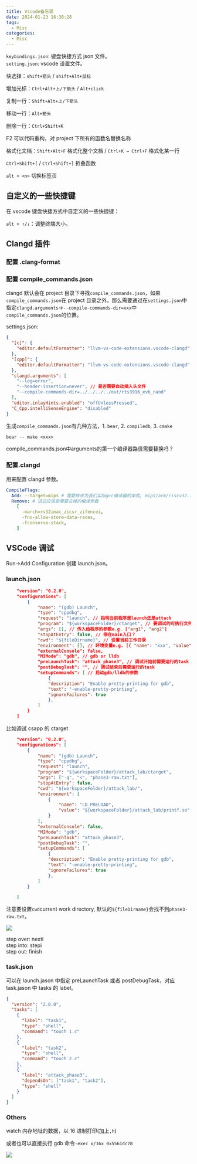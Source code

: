 ```yaml
---
title: Vscode备忘录
date: 2024-01-23 16:38:28
tags:
  - Misc
categories:
  - Misc
---
```


`keybindings.json`: 键盘快捷方式 json 文件。  
`setting.json`: vscode 设置文件。

块选择：`shift+箭头` / `shift+Alt+鼠标`

增加光标：`Ctrl+Alt+上/下箭头` / `Alt+click`

复制一行：`Shift+Alt+上/下箭头`

移动一行：`Alt+箭头`

删除一行：`Ctrl+Shift+K`

F2 可以代码重构，对 project 下所有的函数名替换名称

格式化文档：`Shift+Alt+F` 格式化整个文档 / `Ctrl+K → Ctrl+F` 格式化某一行

`Ctrl+Shift+[` / `Ctrl+Shift+]` 折叠函数

`alt + <n>` 切换标签页

## 自定义的一些快捷键

在 vscode 键盘快捷方式中自定义的一些快捷键：

`alt + ↑/↓`：调整终端大小。

## Clangd 插件

### 配置 .clang-format

### 配置 compile_commands.json

clangd 默认会在 project 目录下寻找`compile_commands.json`，如果`compile_commands.json`在 project 目录之外，那么需要通过在`settings.json`中指定`clangd.arguments`->`--compile-commands-dir=xxx`中`compile_commands.json`的位置。

settings.json:

```json
{
  "[c]": {
    "editor.defaultFormatter": "llvm-vs-code-extensions.vscode-clangd"
  },
  "[cpp]": {
    "editor.defaultFormatter": "llvm-vs-code-extensions.vscode-clangd"
  },
  "clangd.arguments": [
    "--log=error",
    "--header-insertion=never", // 是否需要自动插入头文件
    "--compile-commands-dir=../../../../out/rts3916_evb_nand"
  ],
  "editor.inlayHints.enabled": "offUnlessPressed",
  "C_Cpp.intelliSenseEngine": "disabled"
}
```

生成`compile_commands.json`有几种方法，1. `bear`, 2. `compiledb`, 3. `cmake`

`bear -- make <xxx>`

<p class="note note-warning">compile_commands.json中arguments的第一个编译器路径需要替换吗？</p>

### 配置.clangd

用来配置 clangd 参数。

```yaml
CompileFlags:
  Add: --target=mips # 需要修改为我们实际gcc编译器的架构, mips/arm/riscv32...
  Remove: # 这边应该是需要去掉的编译参数
    [
      -march=rv32imac_zicsr_zifencei,
      -fno-allow-store-data-races,
      -fconserve-stack,
    ]
```

## VSCode 调试

Run->Add Configuration 创建 launch.json。

### launch.json

```json
	"version": "0.2.0",
	"configurations": [
		{
			"name": "(gdb) Launch",
			"type": "cppdbg",
			"request": "launch", // 指明当前程序是launch还是attach
			"program": "${workspaceFolder}/ctarget", // 要调试的可执行文件
			"args": [], // 传入给程序的参数e.g. ["arg1", "arg2"]
			"stopAtEntry": false, // 停在main入口？
			"cwd": "${fileDirname}", // 设置当前工作目录
			"environment": [], // 环境变量e.g. [{ "name": "xxx", "value": "yyy" }]
			"externalConsole": false,
			"MIMode": "gdb", // gdb or lldb
			"preLaunchTask": "attack_phase3", // 调试开始前需要运行的task
			"postDebugTask": "", // 调试结束后需要运行的task
			"setupCommands": [ // 启动gdb/lldb的参数
			    {
				"description": "Enable pretty-printing for gdb",
				"text": "-enable-pretty-printing",
				"ignoreFailures": true
			    },
			]
		}
	]
```

比如调试 csapp 的 ctarget

```json
	"version": "0.2.0",
	"configurations": [
		{
			"name": "(gdb) Launch",
			"type": "cppdbg",
			"request": "launch",
			"program": "${workspaceFolder}/attack_lab/ctarget",
			"args": ["-q", "<", "phase3-raw.txt"],
			"stopAtEntry": false,
			"cwd": "${workspaceFolder}/attack_lab/",
			"environment": [
				{
					"name": "LD_PRELOAD",
					"value": "${workspaceFolder}/attack_lab/printf.so"
				}
			],
			"externalConsole": false,
			"MIMode": "gdb",
			"preLaunchTask": "attack_phase3",
			"postDebugTask": "",
			"setupCommands": [
			    {
				"description": "Enable pretty-printing for gdb",
				"text": "-enable-pretty-printing",
				"ignoreFailures": true
			    },
			]
		}

	]
```

注意要设置`cwd`current work directory, 默认的`${fileDirname}`会找不到`phase3-raw.txt`。

![](https://xyc-1316422823.cos.ap-shanghai.myqcloud.com/20240722222717.png)

step over: nexti  
step into: stepi  
step out: finish

### task.json

可以在 launch.jason 中指定 preLaunchTask 或者 postDebugTask，对应 task.jason 中 tasks 的 label。

```json
{
  "version": "2.0.0",
  "tasks": [
    {
      "label": "task1",
      "type": "shell",
      "command": "touch 1.c"
    },
    {
      "label": "task2",
      "type": "shell",
      "command": "touch 2.c"
    },
    {
      "label": "attack_phase3",
      "dependsOn": ["task1", "task2"],
      "type": "shell"
    }
  ]
}
```

### Others

watch 内存地址的数据，以 16 进制打印(加上`,h`)

或者也可以直接执行 gdb 命令`-exec x/16x 0x5561dc78`

![](https://xyc-1316422823.cos.ap-shanghai.myqcloud.com/20240723215959.png)
